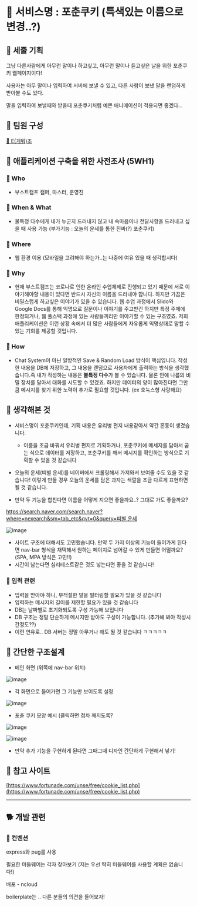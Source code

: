 # 🍘 서비스명 : 포춘쿠키 (특색있는 이름으로 변경..?)

## 🥟 세줄 기획

그냥 다른사람에게 아무런 말이나 하고싶고, 아무런 말이나 듣고싶은 날을 위한 포춘쿠키 웹페이지이다! 

사용자는 아무 말이나 입력하여 서버에 보낼 수 있고, 다른 사람이 보낸 말을 랜덤하게 받아볼 수도 있다. 

말을 입력하여 보낼때와 받을때 포춘쿠키처럼 예쁜 애니메이션이 적용되면 좋겠다...

## 🥕 팀원 구성

[🐣 E(게뭐)조](https://www.notion.so/af5f2ad58a0345b29c9a9b971212ca80)

## 🥜 애플리케이션 구축을 위한 사전조사 (5WH1)

### 🍺 Who

- 부스트캠프 캠퍼, 마스터, 운영진

### 🍺 When & What

- 불특정 다수에게 내가 누군지 드러내지 않고 내 속마음이나 전달사항을 드러내고 싶을 때 사용 가능 (부가기능 : 오늘의 운세를 통한 진짜(?) 포춘쿠키)

### 🍺 Where

- 웹 환경 이용 (모바일을 고려해야 하는가..는 나중에 여유 있을 때 생각합시다)

### 🍺 Why

- 현재 부스트캠프는 코로나로 인한 온라인 수업체제로 진행되고 있기 때문에 서로 이야기해야할 내용이 있다면 반드시 자신의 이름을 드러내야 합니다. 하지만 가끔은 비밀스럽게 하고싶은 이야기가 있을 수 있습니다. 웹 수업 과정에서 Slido와 Google Docs를 통해 익명으로 질문이나 이야기를 주고받긴 하지만 특정 주제에 한정되거나, 웹 풀스택 과정에 있는 사람들끼리만 이야기할 수 있는 구조였죠. 저희 애플리케이션은 이런 상황 속에서 더 많은 사람들에게 자유롭게 익명상태로 말할 수 있는 기회를 제공할 것입니다.

### 🍺 How

- Chat System이 아닌 일방적인 Save & Random Load 방식이 핵심입니다. 작성한 내용을 DB에 저장하고, 그 내용을 랜덤으로 사용자에게 출력하는 방식을 생각했습니다.즉 내가 작성하는 내용은 **불특정 다수**가 볼 수 있습니다. 물론 안에 나름의 비밀 장치를 달아서 대화를 시도할 수 있겠죠. 하지만 데이터의 양이 많아진다면 그만큼 메시지를 찾기 위한 노력이 추가로 필요할 것입니다. (ex 호눅스형 사랑해요)

## 🥨 생각해본 것

- 서비스명이 포츈쿠키인데, 기획 내용은 유리병 편지 내용같아서 약간 혼동이 생겼습니다.
    - 이름을 조금 바꿔서 유리병 편지로 기획하거나, 포춘쿠키에 메세지를 담아서 굽는 식으로 데이터를 저장하고, 포춘쿠키를 깨서 메시지를 확인하는 방식으로 기획할 수 있을 것 같습니다

- 오늘의 운세(띠별 운세)를 네이버에서 크롤링해서 가져와서 보여줄 수도 있을 것 같습니다! 이렇게 만들 경우 오늘의 운세를 담은 과자는 색깔을 조금 다르게 표현하면 될 것 같습니다.
- 만약 두 기능을 합친다면 이름을 어떻게 지으면 좋을까요..? 그대로 가도 좋을까요?

[https://search.naver.com/search.naver?where=nexearch&sm=tab_etc&qvt=0&query=띠별 운세](https://search.naver.com/search.naver?where=nexearch&sm=tab_etc&qvt=0&query=%EB%9D%A0%EB%B3%84%20%EC%9A%B4%EC%84%B8)

![image](https://user-images.githubusercontent.com/14370441/134445103-d838d806-e5f0-44e0-b6c3-78e0c85791e2.png)

- 사이트 구조에 대해서도 고민했습니다. 만약 두 가지 이상의 기능이 들어가게 된다면 nav-bar 형식을 채택해서 원하는 페이지로 넘어갈 수 있게 만들면 어떨까요? (SPA, MPA 방식은 고민!!)
- 시간이 남는다면 심리테스트같은 것도 넣는다면 좋을 것 같습니다!

### 🥠 입력 관련

- 입력을 받아야 하니, 부적절한 말을 필터링할 필요가 있을 것 같습니다
- 입력하는 메시지의 길이를 제한할 필요가 있을 것 같습니다
- DB는 날짜별로 초기화되도록 구성 가능해 보입니다
- DB 구조는 정말 단순하게 메시지만 받아도 구성이 가능합니다. (추가해 봐야 작성시간정도??)
- 이런 연유로.. DB 서버는 정말 아무거나 해도 될 것 같습니다 ㅋㅋㅋㅋㅋ

## 🥯 간단한 구조설계

- 메인 화면 (위쪽에 nav-bar 위치)

![image](https://user-images.githubusercontent.com/14370441/134445066-94ac9ec3-7963-4537-946e-e3f46f8b9d7d.png)

- 각 화면으로 들어가면 그 기능만 보이도록 설정

![image](https://user-images.githubusercontent.com/14370441/134445071-d8cef11c-18b5-4440-b7b1-ff78cf968a09.png)

- 포츈 쿠키 모양 예시 (클릭하면 점차 깨지도록?

![image](https://user-images.githubusercontent.com/14370441/134445078-1d0f389f-f0e7-4dca-ad84-665db78191e9.png)

![image](https://user-images.githubusercontent.com/14370441/134445090-26961215-c6ef-4b4d-80a3-f49fb215e927.png)

- 만약 추가 기능을 구현하게 된다면 그때그때 디자인 간단하게 구현해서 넣기!

## 🍪 참고 사이트

[https://www.fortunade.com/unse/free/cookie_list.php](https://www.fortunade.com/unse/free/cookie_list.php)

---

## 🐕 개발 관련

### 🌈 컨벤션

express와 pug를 사용

필요한 미들웨어는 각자 찾아보기 (저는 우선 딱히 미들웨어를 사용할 계획은 없습니다!)

배포 - ncloud

boilerplate는 .. 다른 분들의 의견을 들어보자!
